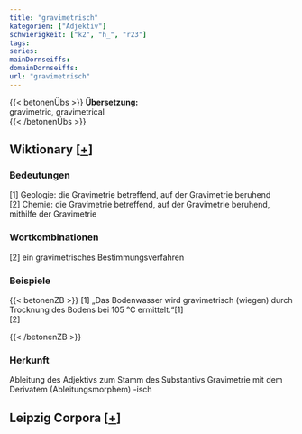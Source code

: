 ```yaml
---
title: "gravimetrisch"
kategorien: ["Adjektiv"]
schwierigkeit: ["k2", "h_", "r23"]
tags:
series:
mainDornseiffs:
domainDornseiffs:
url: "gravimetrisch"
---
```


{{< betonenÜbs >}}
**Übersetzung:**  
gravimetric, gravimetrical  
{{< /betonenÜbs >}}

## Wiktionary [[+](https://de.wiktionary.org/wiki/gravimetrisch)]

### Bedeutungen
[1] Geologie: die Gravimetrie betreffend, auf der Gravimetrie beruhend  
[2] Chemie: die Gravimetrie betreffend, auf der Gravimetrie beruhend, mithilfe der Gravimetrie  

### Wortkombinationen
[2] ein gravimetrisches Bestimmungsverfahren  

### Beispiele
{{< betonenZB >}}
[1] „Das Bodenwasser wird gravimetrisch (wiegen) durch Trocknung des Bodens bei 105 °C ermittelt.“[1]  
[2]  

{{< /betonenZB >}}
### Herkunft
Ableitung des Adjektivs zum Stamm des Substantivs Gravimetrie mit dem Derivatem (Ableitungsmorphem) -isch  


## Leipzig Corpora [[+](https://corpora.uni-leipzig.de/en/res?word=gravimetrisch&corpusId=deu_newscrawl-public_2018)]

